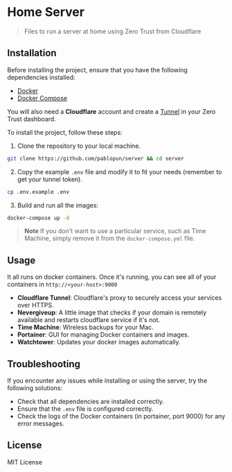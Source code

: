 # Home Server

> Files to run a server at home using Zero Trust from Cloudflare

## Installation

Before installing the project, ensure that you have the following dependencies installed:

- [Docker](https://www.docker.com/)
- [Docker Compose](https://docs.docker.com/compose/)

You will also need a **Cloudflare** account and create a [Tunnel](https://www.cloudflare.com/products/tunnel/) in your Zero Trust dashboard.

To install the project, follow these steps:

1. Clone the repository to your local machine.

``` bash
git clone https://github.com/pablopun/server && cd server
```

2. Copy the example `.env` file and modify it to fit your needs (remember to get your tunnel token).

``` bash
cp .env.example .env
```

3. Build and run all the images:

``` bash
docker-compose up -d
```

> **Note**
> If you don't want to use a particular service, such as Time Machine, simply remove it from the `docker-compose.yml` file.


## Usage

It all runs on docker containers. Once it's running, you can see all of your containers in `http://<your-host>:9000`

- **Cloudflare Tunnel**: Cloudflare's proxy to securely access your services over HTTPS.
- **Nevergiveup**: A little image that checks if your domain is remotely available and restarts cloudflare service if it's not.
- **Time Machine**: Wireless backups for your Mac.
- **Portainer**: GUI for managing Docker containers and images.
- **Watchtower**: Updates your docker images automatically.

## Troubleshooting

If you encounter any issues while installing or using the server, try the following solutions:

- Check that all dependencies are installed correctly.
- Ensure that the `.env` file is configured correctly.
- Check the logs of the Docker containers (in portainer, port 9000) for any error messages.

## License

MIT License

